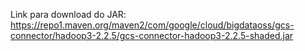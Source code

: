 Link para download do JAR: https://repo1.maven.org/maven2/com/google/cloud/bigdataoss/gcs-connector/hadoop3-2.2.5/gcs-connector-hadoop3-2.2.5-shaded.jar